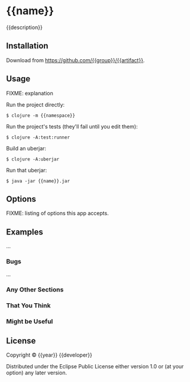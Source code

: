# {{name}}

{{description}}

## Installation

Download from https://github.com/{{group}}/{{artifact}}.

## Usage

FIXME: explanation

Run the project directly:

    $ clojure -m {{namespace}}

Run the project's tests (they'll fail until you edit them):

    $ clojure -A:test:runner

Build an uberjar:

    $ clojure -A:uberjar

Run that uberjar:

    $ java -jar {{name}}.jar

## Options

FIXME: listing of options this app accepts.

## Examples

...

### Bugs

...

### Any Other Sections
### That You Think
### Might be Useful

## License

Copyright © {{year}} {{developer}}

Distributed under the Eclipse Public License either version 1.0 or (at
your option) any later version.
